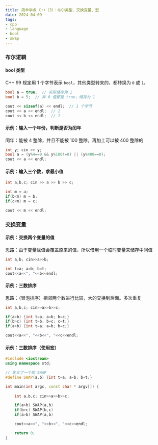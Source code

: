```yaml
---
title: 简单学点 C++（3）：布尔类型、交换变量、宏
date: 2024-04-09
tags:
- cpp
- language
- bool
- swap
---
```


### 布尔逻辑

#### bool 类型

C++ 99 规定用 1 个字节表示 `bool`，其他类型转来的，都转换为 `0` 或 `1`。

```cpp
bool a = true;  // 实际储存为 1
bool b = 5;  // 非 0 值都是 true，储存为 1

cout << sizeof(a) << endl;  // 1 个字节
cout << a << endl;  // 1
cout << b << endl;  // 1
```

#### 示例：输入一个年份，判断是否为闰年

闰年：能被 4 整除，并且不能被 100 整除。再加上可以被 400 整除的

```cpp
int y; cin >> y;
bool a = (y%4==0 && y%100!=0) || (y%400==0);
cout << a << endl;
```

#### 示例：输入三个数，求最小值

```cpp
int a,b,c; cin >> a >> b >> c;

int m = a;
if(b<m) m = b;
if(c<m) m = c;

cout << m << endl;
```

### 交换变量

#### 示例：交换两个变量的值

思路：由于变量赋值会覆盖原来的值，所以借用一个临时变量来储存中间值

```cpp
int a,b; cin>>a>>b;

int t=a; a=b; b=t;
cout<<a<<", "<<b<<endl;
```

#### 示例：三数排序

思路：（冒泡排序）相邻两个数进行比较，大的交换到后面。多次重复

```cpp
int a,b,c; cin>>a>>b>>c;

if(a>b) {int t=a; a=b; b=c;}
if(b>c) {int t=b; b=c; c=t;}
if(a>b) {int t=a; a=b; b=c;}

cout<<a<<", "<<b<<", "<<c<<endl;
```

#### 示例：三数排序（使用宏）

```cpp
#include <iostream>
using namespace std;

// 定义了一个宏 SWAP
#define SWAP(a,b) {int t=a; a=b; b=t;}

int main(int argc, const char * argv[]) {
    
    int a,b,c; cin>>a>>b>>c;

    if(a>b) SWAP(a,b)
    if(b>c) SWAP(b,c)
    if(a>b) SWAP(a,b)

    cout<<a<<", "<<b<<", "<<c<<endl;

    return 0;
}
```

